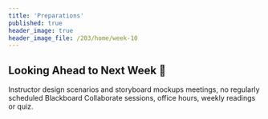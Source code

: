 ```yaml
---
title: 'Preparations'
published: true
header_image: true
header_image_file: /203/home/week-10
---
```


## Looking Ahead to Next Week 🔭

Instructor design scenarios and storyboard mockups meetings, no regularly scheduled Blackboard Collaborate sessions, office hours, weekly readings or quiz.
